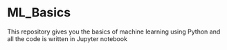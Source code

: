 # ML_Basics
This repository gives you the basics of machine learning using Python and all the code is written in Jupyter notebook
